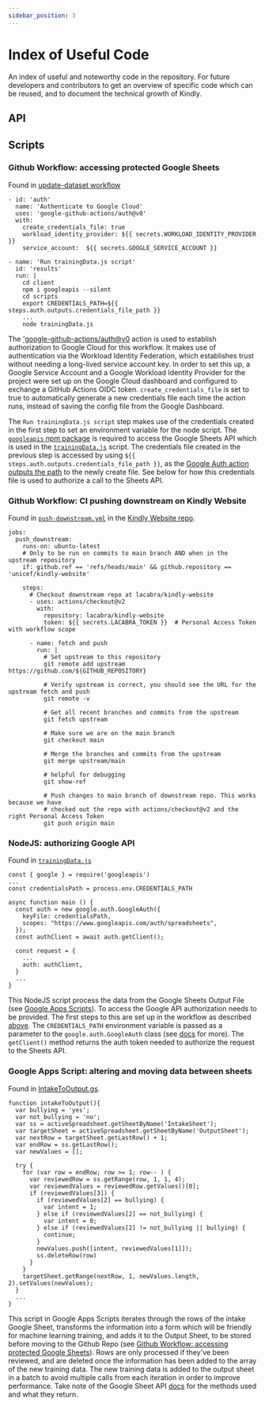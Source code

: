 ```yaml
---
sidebar_position: 3
---
```


# Index of Useful Code
An index of useful and noteworthy code in the repository. For future developers and contributors to get an overview of specific code which can be reused, and to document the technical growth of Kindly.

## API

## Scripts

### Github Workflow: accessing protected Google Sheets
Found in [update-dataset workflow](https://github.com/unicef/kindly/tree/main/.github/workflows/update-dataset.yml)
```
- id: 'auth'
  name: 'Authenticate to Google Cloud'
  uses: 'google-github-actions/auth@v0'
  with:
    create_credentials_file: true
    workload_identity_provider: ${{ secrets.WORKLOAD_IDENTITY_PROVIDER }}
    service_account:  ${{ secrets.GOOGLE_SERVICE_ACCOUNT }}

- name: 'Run trainingData.js script'
  id: 'results'
  run: |
    cd client
    npm i googleapis --silent
    cd scripts
    export CREDENTIALS_PATH=${{ steps.auth.outputs.credentials_file_path }}
    ...
    node trainingData.js
```
The ['google-github-actions/auth@v0](https://github.com/google-github-actions/auth) action is used to establish authorization to Google Cloud for this workflow. It makes use of authentication via the Workload Identity Federation, which establishes trust without needing a long-lived service account key. In order to set this up, a Google Service Account and a Google Workload Identity Provider for the project were set up on the Google Cloud dashboard and configured to exchange a GitHub Actions OIDC token. `create_credentials_file` is set to true to automatically generate a new credentials file each time the action runs, instead of saving the config file from the Google Dashboard.

The `Run trainingData.js script` step makes use of the credentials created in the first step to set an environment variable for the node script. The [`googleapis` npm package](https://www.npmjs.com/package/googleapis) is required to access the Google Sheets API which is used in the [`trainingData.js`](https://github.com/unicef/kindly/tree/main/client/scripts/trainingData.js) script. The credentials file created in the previous step is accessed by using `${{ steps.auth.outputs.credentials_file_path }}`, as the [Google Auth action outputs the path](https://github.com/google-github-actions/auth#outputs) to the newly create file. See below for how this credentials file is used to authorize a call to the Sheets API.

### Github Workflow: CI pushing downstream on Kindly Website
Found in [`push-downstream.yml`](https://github.com/unicef/kindly-website/blob/main/.github/workflows/push-downstream.yml) in the [Kindly Website repo](https://github.com/unicef/kindly-website).
```
jobs:
  push_downstream:
    runs-on: ubuntu-latest
    # Only to be run on commits to main branch AND when in the upstream repository
    if: github.ref == 'refs/heads/main' && github.repository == 'unicef/kindly-website'

    steps:
      # Checkout downstream repo at lacabra/kindly-website
      - uses: actions/checkout@v2
        with: 
          repository: lacabra/kindly-website
          token: ${{ secrets.LACABRA_TOKEN }}  # Personal Access Token with workflow scope

      - name: fetch and push
        run: |
          # Set upstream to this repository
          git remote add upstream https://github.com/${GITHUB_REPOSITORY}

          # Verify upstream is correct, you should see the URL for the upstream fetch and push 
          git remote -v

          # Get all recent branches and commits from the upstream
          git fetch upstream

          # Make sure we are on the main branch
          git checkout main

          # Merge the branches and commits from the upstream
          git merge upstream/main

          # helpful for debugging
          git show-ref

          # Push changes to main branch of downstream repo. This works because we have
          # checked out the repo with actions/checkout@v2 and the right Personal Access Token
          git push origin main

```

### NodeJS: authorizing Google API
Found in [`trainingData.js`](https://github.com/unicef/kindly/tree/main/client/scripts/trainingData.js)
```
const { google } = require('googleapis')
...
const credentialsPath = process.env.CREDENTIALS_PATH

async function main () {
  const auth = new google.auth.GoogleAuth({
    keyFile: credentialsPath,
    scopes: "https://www.googleapis.com/auth/spreadsheets",
  });
  const authClient = await auth.getClient();

  const request = {
    ...
    auth: authClient,
  }
  ...
}
```
This NodeJS script process the data from the Google Sheets Output File (see [Google Apps Scripts](https://github.com/unicef/kindly/blob/main/scripts/OutputFile.gs)). To access the Google API authorization needs to be provided. The first steps to this are set up in the workflow as described [above](#Github_Workflow:_accessing_protected_Google_Sheets). The `CREDENTIALS_PATH` environment variable is passed as a parameter to the `google.auth.GoogleAuth` class (see [docs](https://cloud.google.com/nodejs/docs/reference/google-auth-library/latest/google-auth-library/googleauth) for more). The `getClient()` method returns the auth token needed to authorize the request to the Sheets API.

### Google Apps Script: altering and moving data between sheets
Found in [IntakeToOutput.gs](https://github.com/unicef/kindly/blob/main/scripts/IntakeToOutput.gs).
```
function intakeToOutput(){
  var bullying = 'yes';
  var not_bullying = 'no';
  var ss = activeSpreadsheet.getSheetByName('IntakeSheet');
  var targetSheet = activeSpreadsheet.getSheetByName('OutputSheet');
  var nextRow = targetSheet.getLastRow() + 1;
  var endRow = ss.getLastRow();
  var newValues = [];

  try {
    for (var row = endRow; row >= 1; row-- ) {
      var reviewedRow = ss.getRange(row, 1, 1, 4);
      var reviewedValues = reviewedRow.getValues()[0];
      if (reviewedValues[3]) {
        if (reviewedValues[2] == bullying) {
          var intent = 1;
        } else if (reviewedValues[2] == not_bullying) {
          var intent = 0;
        } else if (reviewedValues[2] != not_bullying || bullying) {
          continue;
        }
        newValues.push([intent, reviewedValues[1]]);
        ss.deleteRow(row)
      }
    }
    targetSheet.getRange(nextRow, 1, newValues.length, 2).setValues(newValues);
  }
  ...
}
```
This script in Google Apps Scripts iterates through the rows of the intake Google Sheet, transforms the information into a form which will be friendly for machine learning training, and adds it to the Output Sheet, to be stored before moving to the Github Repo (see [Github Workflow: accessing protected Google Sheets](#Github_Workflow:_accessing_protected_Google_Sheets)). Rows are only processed if they've been reviewed, and are deleted once the information has been added to the array of the new training data. The new training data is added to the output sheet in a batch to avoid multiple calls from each iteration in order to improve performance. Take note of the Google Sheet API [docs](https://developers.google.com/sheets/api/reference/rest) for the methods used and what they return.
